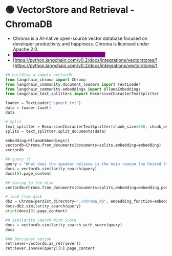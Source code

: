 # 🟢 VectorStore and Retrieval - ChromaDB

* Chroma is a AI-native open-source vector database focused on developer productivity and happiness. Chroma is licensed under Apache 2.0.
* <mark style="color:purple;background-color:purple;">**When we save it to the disk, it uses sqlite3**</mark>
* [https://python.langchain.com/v0.2/docs/integrations/vectorstores/](https://python.langchain.com/v0.2/docs/integrations/vectorstores/)

```python
## building a sample vectordb
from langchain_chroma import Chroma
from langchain_community.document_loaders import TextLoader
from langchain_community.embeddings import OllamaEmbeddings
from langchain_text_splitters import RecursiveCharacterTextSplitter

loader = TextLoader("speech.txt")
data = loader.load()
data

# Split
text_splitter = RecursiveCharacterTextSplitter(chunk_size=500, chunk_overlap=0)
splits = text_splitter.split_documents(data)

embedding=OllamaEmbeddings()
vectordb=Chroma.from_documents(documents=splits,embedding=embedding)
vectordb

## query it
query = "What does the speaker believe is the main reason the United States should enter the war?"
docs = vectordb.similarity_search(query)
docs[0].page_content

## Saving to the disk
vectordb=Chroma.from_documents(documents=splits,embedding=embedding,persist_directory="./chroma_db")

# load from disk
db2 = Chroma(persist_directory="./chroma_db", embedding_function=embedding)
docs=db2.similarity_search(query)
print(docs[0].page_content)

## similarity Search With Score
docs = vectordb.similarity_search_with_score(query)
docs

### Retriever option
retriever=vectordb.as_retriever()
retriever.invoke(query)[0].page_content
```
